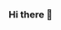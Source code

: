 ### Hi there 👋

<!--
**yunsoul/yunsoul** is a ✨ _special_ ✨ repository because its `README.md` (this file) appears on your GitHub profile.

Here are some ideas to get you started:

- 🔭 I’m currently working on ...
  - secuity
- 🌱 I’m currently learning ...
  - security
- 👯 I’m looking to collaborate on ...
- 🤔 I’m looking for help with ...
- 💬 Ask me about ...
  - security
- 📫 How to reach me: ...
- 😄 Pronouns: ...
- ⚡ Fun fact: ...
-->
